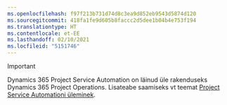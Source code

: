 ```yaml
---
ms.openlocfilehash: f97f213b731d74d8c3ea9d852eb9543d5874d120
ms.sourcegitcommit: 418fa1fe9d605b8faccc2d5dee1b04b4e753f194
ms.translationtype: HT
ms.contentlocale: et-EE
ms.lasthandoff: 02/10/2021
ms.locfileid: "5151746"
---
```

> [!IMPORTANT]
> Dynamics 365 Project Service Automation on läinud üle rakenduseks Dynamics 365 Project Operations. Lisateabe saamiseks vt teemat [Project Service Automationi üleminek](https://dynamics.microsoft.com/en-us/project-service-automation/overview/).
